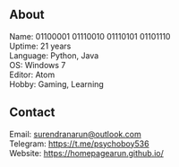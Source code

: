About
-----
Name: 01100001 01110010 01110101 01101110 <br/>
Uptime: 21 years <br/>
Language: Python, Java <br/>
OS: Windows 7   <br/>
Editor: Atom <br/>
Hobby: Gaming, Learning <br/>

Contact
-------
Email: surendranarun@outlook.com     <br/>
Telegram: https://t.me/psychoboy536  <br/>
Website: https://homepagearun.github.io/  <br/>
